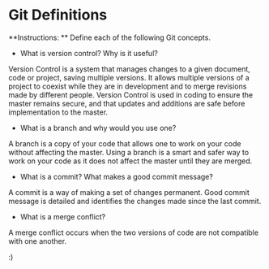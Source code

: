 # Git Definitions

**Instructions: ** Define each of the following Git concepts.

* What is version control?  Why is it useful?

Version Control is a system that manages changes to a given document, code or project, saving multiple versions.  It allows multiple versions of a project to coexist while they are in development and to merge revisions made by different people.  Version Control is used in coding to ensure the master remains secure, and that updates and additions are safe before implementation to the master.

* What is a branch and why would you use one?

A branch is a copy of your code that allows one to work on your code without affecting the master.  Using a branch is a smart and safer way to work on your code as it does not affect the master until they are merged.

* What is a commit? What makes a good commit message?

A commit is a way of making a set of changes permanent.  Good commit message is detailed and identifies the changes made since the last commit.

* What is a merge conflict?

A merge conflict occurs when the two versions of code are not compatible with one another.

:)
